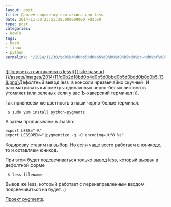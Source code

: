 ```yaml
---
layout: post
title: Делаем подсветку синтаксиса для less
date: 2014-11-30 23:51:38.000000000 +03:00
type: post
categories:
- HowTo
tags:
- bash
- linux
- python
permalink: "/2014/11/30/%d0%b4%d0%b5%d0%bb%d0%b0%d0%b5%d0%bc-%d0%bf%d0%be%d0%b4%d1%81%d0%b2%d0%b5%d1%82%d0%ba%d1%83-%d1%81%d0%b8%d0%bd%d1%82%d0%b0%d0%ba%d1%81%d0%b8%d1%81%d0%b0-%d0%b4%d0%bb%d1%8f-less/"
---
```

[![Подсветка синтаксиса в less]({{ site.baseurl }}/assets/images/2014/11/d0b2d18bd0b4d0b5d0bbd0b5d0bdd0b8d0b5_138.png)](/2014/11/d0b2d18bd0b4d0b5d0bbd0b5d0bdd0b8d0b5_138.png)Дефолтный вывод less&nbsp; в консоли чрезвычайно скучный. И рассматривать километры одинаковых черно-белых листингов утомляет (или зеленых если у вас Ъ-хакерский терминал :)).

Так привнесем же цветность в наши черно-белые терминал.

```shell
 $ sudo yum install python-pygments
```

А затем прописываем в .bashrc

```
export LESS="-R"  
export LESSOPEN="|pygmentize -g -O encoding=utf8 %s"
```

Кодировку ставим на выбор. Но если чаще всего работаем в юникоде, то и оставляем юникод.

При этом будет подсвечиваться только вывод less, который вызван в дефолтной форме

```shell
 $ less filename
```

Вывод же less, который работает с перенаправленным вводом подсвечиваться на будет. :)

[Проект pygments](http://pygments.org/ "Python syntax highlighter").

